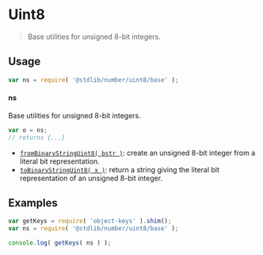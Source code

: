 <!--

@license Apache-2.0

Copyright (c) 2018 The Stdlib Authors.

Licensed under the Apache License, Version 2.0 (the "License");
you may not use this file except in compliance with the License.
You may obtain a copy of the License at

   http://www.apache.org/licenses/LICENSE-2.0

Unless required by applicable law or agreed to in writing, software
distributed under the License is distributed on an "AS IS" BASIS,
WITHOUT WARRANTIES OR CONDITIONS OF ANY KIND, either express or implied.
See the License for the specific language governing permissions and
limitations under the License.

-->

# Uint8

> Base utilities for unsigned 8-bit integers.

<section class="usage">

## Usage

```javascript
var ns = require( '@stdlib/number/uint8/base' );
```

#### ns

Base utilities for unsigned 8-bit integers.

```javascript
var o = ns;
// returns {...}
```

<!-- <toc pattern="*"> -->

<div class="namespace-toc">

-   <span class="signature">[`fromBinaryStringUint8( bstr )`][@stdlib/number/uint8/base/from-binary-string]</span><span class="delimiter">: </span><span class="description">create an unsigned 8-bit integer from a literal bit representation.</span>
-   <span class="signature">[`toBinaryStringUint8( x )`][@stdlib/number/uint8/base/to-binary-string]</span><span class="delimiter">: </span><span class="description">return a string giving the literal bit representation of an unsigned 8-bit integer.</span>

</div>

<!-- </toc> -->

</section>

<!-- /.usage -->

<section class="examples">

## Examples

<!-- TODO: better examples -->

<!-- eslint no-undef: "error" -->

```javascript
var getKeys = require( 'object-keys' ).shim();
var ns = require( '@stdlib/number/uint8/base' );

console.log( getKeys( ns ) );
```

</section>

<!-- /.examples -->

<section class="links">

<!-- <toc-links> -->

[@stdlib/number/uint8/base/from-binary-string]: https://github.com/stdlib-js/stdlib/tree/develop/lib/node_modules/%40stdlib/number/uint8/base/from-binary-string

[@stdlib/number/uint8/base/to-binary-string]: https://github.com/stdlib-js/stdlib/tree/develop/lib/node_modules/%40stdlib/number/uint8/base/to-binary-string

<!-- </toc-links> -->

</section>

<!-- /.links -->

